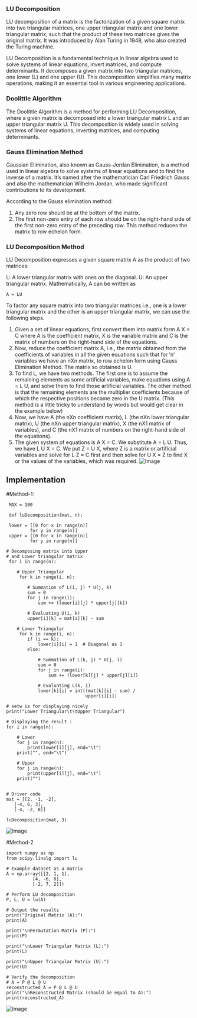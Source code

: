 ### LU Decomposition

LU decomposition of a matrix is the factorization of a given square matrix into two triangular matrices, one upper triangular matrix and one lower triangular matrix, such that the product of these two matrices gives the original matrix. It was introduced by Alan Turing in 1948, who also created the Turing machine.

LU Decomposition is a fundamental technique in linear algebra used to solve systems of linear equations, invert matrices, and compute determinants. It decomposes a given matrix into two triangular matrices, one lower (L) and one upper (U). This decomposition simplifies many matrix operations, making it an essential tool in various engineering applications.

### Doolittle Algorithm
The Doolittle Algorithm is a method for performing LU Decomposition, where a given matrix is decomposed into a lower triangular matrix L and an upper triangular matrix U. This decomposition is widely used in solving systems of linear equations, inverting matrices, and computing determinants.


### Gauss Elimination Method
Gaussian Elimination, also known as Gauss-Jordan Elimination, is a method used in linear algebra to solve systems of linear equations and to find the inverse of a matrix. It’s named after the mathematician Carl Friedrich Gauss and also the mathematician Wilhelm Jordan, who made significant contributions to its development.

According to the Gauss elimination method:

1. Any zero row should be at the bottom of the matrix.
2. The first non-zero entry of each row should be on the right-hand side of the first non-zero entry of the preceding row. This method reduces the matrix to row echelon form.


### LU Decomposition Method
LU Decomposition expresses a given square matrix A as the product of two matrices:

L: A lower triangular matrix with ones on the diagonal.
U: An upper triangular matrix. Mathematically, A can be written as

    A = LU  

To factor any square matrix into two triangular matrices i.e., one is a lower triangular matrix and the other is an upper triangular matrix, we can use the following steps.

1. Given a set of linear equations, first convert them into matrix form A X = C where A is the coefficient matrix, X is the variable matrix and C is the matrix of numbers on the right-hand side of the equations.
2. Now, reduce the coefficient matrix A, i.e., the matrix obtained from the coefficients of variables in all the given equations such that for ‘n’ variables we have an nXn matrix, to row echelon form using Gauss Elimination Method. The matrix so obtained is U.
3. To find L, we have two methods. The first one is to assume the remaining elements as some artificial variables, make equations using A = L U, and solve them to find those artificial variables. The other method is that the remaining elements are the multiplier coefficients because of which the respective positions became zero in the U matrix. (This method is a little tricky to understand by words but would get clear in the example below)
4. Now, we have A (the nXn coefficient matrix), L (the nXn lower triangular matrix), U (the nXn upper triangular matrix), X (the nX1 matrix of variables), and C (the nX1 matrix of numbers on the right-hand side of the equations).
5. The given system of equations is A X = C. We substitute A = L U. Thus, we have L U X = C. We put Z = U X, where Z is a matrix or artificial variables and solve for L Z = C first and then solve for U X = Z to find X or the values of the variables, which was required.
![Image](https://github.com/user-attachments/assets/fd1eb717-bc88-454d-96da-eee5a788f839)

## Implementation
#Method-1:

     MAX = 100

     def luDecomposition(mat, n):

     lower = [[0 for x in range(n)]
             for y in range(n)]
     upper = [[0 for x in range(n)]
             for y in range(n)]

    # Decomposing matrix into Upper
    # and Lower triangular matrix
     for i in range(n):

        # Upper Triangular
         for k in range(i, n):

            # Summation of L(i, j) * U(j, k)
            sum = 0
            for j in range(i):
                sum += (lower[i][j] * upper[j][k])

            # Evaluating U(i, k)
            upper[i][k] = mat[i][k] - sum

        # Lower Triangular
         for k in range(i, n):
            if (i == k):
                lower[i][i] = 1  # Diagonal as 1
            else:

                # Summation of L(k, j) * U(j, i)
                sum = 0
                for j in range(i):
                    sum += (lower[k][j] * upper[j][i])

                # Evaluating L(k, i)
                lower[k][i] = int((mat[k][i] - sum) /
                                  upper[i][i])

    # setw is for displaying nicely
    print("Lower Triangular\t\tUpper Triangular")

    # Displaying the result :
    for i in range(n):

        # Lower
        for j in range(n):
            print(lower[i][j], end="\t")
        print("", end="\t")

        # Upper
        for j in range(n):
            print(upper[i][j], end="\t")
        print("")


    # Driver code
    mat = [[2, -1, -2],
       [-4, 6, 3],
       [-4, -2, 8]]

    luDecomposition(mat, 3)

![Image](https://github.com/user-attachments/assets/34f7e257-6823-45b2-a96c-81dff4f4dad1)


  
#Method-2

    import numpy as np
    from scipy.linalg import lu

    # Example dataset as a matrix
    A = np.array([[2, 1, 1],
              [4, -6, 0],
              [-2, 7, 2]])

    # Perform LU decomposition
    P, L, U = lu(A)

    # Output the results
    print("Original Matrix (A):")
    print(A)

    print("\nPermutation Matrix (P):")
    print(P)

    print("\nLower Triangular Matrix (L):")
    print(L)

    print("\nUpper Triangular Matrix (U):")
    print(U)

    # Verify the decomposition
    # A = P @ L @ U
    reconstructed_A = P @ L @ U
    print("\nReconstructed Matrix (should be equal to A):")
    print(reconstructed_A)
![Image](https://github.com/user-attachments/assets/f0335531-ca12-403c-ac90-2b046ab3d995)




